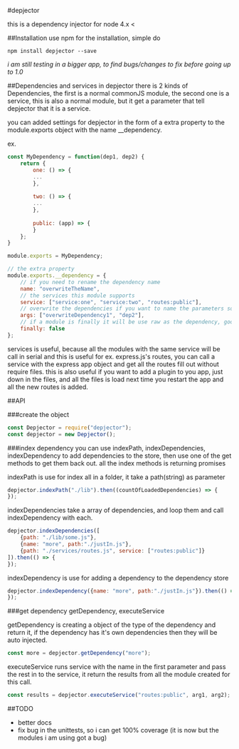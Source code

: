 #depjector

this is a dependency injector for node 4.x <

##Installation
use npm for the installation, simple do
```
npm install depjector --save
```

*i am still testing in a bigger app, to find bugs/changes to fix before going up to 1.0*

##Dependencies and services
in depjector there is 2 kinds of Dependencies, the first is a normal commonJS module, the second one is a service, this is also a normal module, but it get a parameter that tell depjector that it is a service.

you can added settings for depjector in the form of a extra property to the module.exports object with the name __dependency.

ex.
```javascript
const MyDependency = function(dep1, dep2) {
    return {
        one: () => {
        ...
        },
        
        two: () => {
        ...
        },
        
        public: (app) => {
        }
    };
}

module.exports = MyDependency;

// the extra property
module.exports.__dependency = {
    // if you need to rename the dependency name
    name: "overwriteTheName",
    // the services this module supports
    service: ["service:one", "service:two", "routes:public"],
    // overwrite the dependencies if you want to name the parameters some thing else.
    args: ["overwriteDependency1", "dep2"],
    // if a module is finally it will be use raw as the dependency, good for config or other objects like db connection.
    finally: false
};
```

services is useful, because all the modules with the same service will be call in serial and this is useful for ex. express.js's routes, you can call a service with the express app object and get all the routes fill out without require files. 
this is also useful if you want to add a plugin to you app, just down in the files, and all the files is load next time you restart the app and all the new routes is added. 

##API

###create the object

```javascript
const Depjector = require("depjector");
const depjector = new Depjector();
```

###index dependency
you can use indexPath, indexDependencies, indexDependency to add dependencies to the store, then use one of the get methods to get them back out.
all the index methods is returning promises

indexPath is use for index all in a folder, it take a path(string) as parameter
```javascript
depjector.indexPath("./lib").then((countOfLoadedDependencies) => {
});
```

indexDependencies take a array of dependencies, and loop them and call indexDependency with each.
```javascript
depjector.indexDependencies([
    {path: "./lib/some.js"},
    {name: "more", path:"./justIn.js"},
    {path: "./services/routes.js", service: ["routes:public"]}
]).then(() => {
});
```

indexDependency is use for adding a dependency to the dependency store
```javascript
depjector.indexDependency({name: "more", path:"./justIn.js"}).then(() => {
});
```

###get dependency
getDependency, executeService

getDependency is creating a object of the type of the dependency and return it, if the dependency has it's own dependencies then they will be auto injected.
```javascript
const more = depjector.getDependency("more");
```

executeService runs service with the name in the first parameter and pass the rest in to the service, it return the results from all the module created for this call.
```javascript
const results = depjector.executeService("routes:public", arg1, arg2);
```


##TODO

* better docs
* fix bug in the unittests, so i can get 100% coverage (it is now but the modules i am using got a bug)